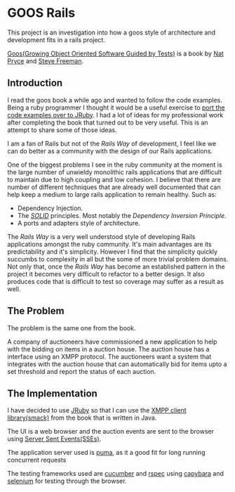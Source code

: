 [goos-book]: http://www.growing-object-oriented-software.com/
[Nat Pryce]: http://www.natpryce.com/
[Steve Freeman]: http://www.higherorderlogic.com/
[goos-ruby]: https://github.com/tom025/goos
[solid_principles]: http://en.wikipedia.org/wiki/SOLID_(object-oriented_design)
[jruby]: http://jruby.org/
[smack]: http://www.igniterealtime.org/projects/smack/
[sse]: http://en.wikipedia.org/wiki/Server-sent_events
[puma]: https:github.com/puma/puma
[cucumber]: https://github.com/cucumber/cucumber
[rspec]: https://github.com/rspec/rspec
[capybara]: https://github.com/jnicklas/capybara
[selenium]: https://github.com/SeleniumHQ/selenium

# GOOS Rails #

This project is an investigation into how a goos style of architecture and
development fits in a rails project.

[Goos(Growing Object Oriented Software Guided by Tests)][goos-book] is a book by
[Nat Pryce][] and [Steve Freeman][].

## Introduction ##

I read the goos book a while ago and wanted to follow the code examples. Being
a ruby programmer I thought it would be a useful exercise to [port the code
examples over to JRuby][goos-ruby]. I had a lot of ideas
for my professional work after completing the book that turned out to be very
useful. This is an attempt to share some of those ideas.

I am a fan of Rails but not of the *Rails Way* of development, I feel like we can
do better as a community with the design of our Rails applications.

One of the biggest problems I see in the ruby community at the moment is the
large number of unwieldy monolithic rails applications that are difficult to
maintain due to high coupling and low cohesion. I believe that there are number
of different techniques that are already well documented that can help keep a
medium to large rails application to remain healthy. Such as:

  * Dependency Injection.
  * The [_SOLID_][solid_principles] principles. Most notably the
  _Dependency Inversion Principle_.
  * A ports and adapters style of architecture.

The _Rails Way_ is a very well understood style of developing Rails
applications amongst the ruby community. It's main advantages are its
predictability and it's simplicity. However I find that the simplicity quickly
succumbs to complexity in all but the some of more trivial problem domains. Not
only that, once the _Rails Way_ has become an established pattern in the project
it becomes very difficult to refactor to a better design. It also produces code
that is difficult to test so coverage may suffer as a result as well.

## The Problem ##

The problem is the same one from the book.

A company of auctioneers have commissioned a new application to help with the
bidding on items in a auction house. The auction house has a interface using an
XMPP protocol. The auctioneers want a system that integrates with the auction
house that can automatically bid for items upto a set threshold and report the
status of each auction.

## The Implementation ##

I have decided to use [JRuby][jruby] so that I can use the
[XMPP client library(smack)][smack] from the book that is written in Java.

The UI is a web browser and the auction events are sent to the browser using
[Server Sent Events(SSEs)][sse].

The application server used is [puma][], as it a good fit for long running
concurrent requests

The testing frameworks used are [cucumber][] and [rspec][] using [capybara][]
and [selenium][] for testing through the browser.
